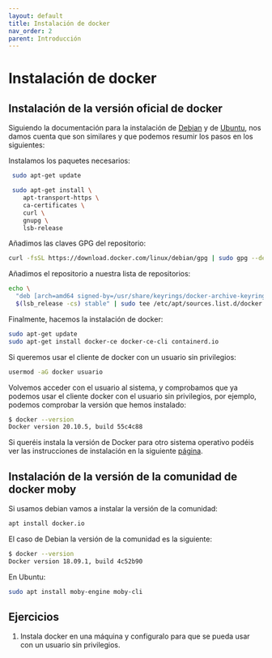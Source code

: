 ```yaml
---
layout: default
title: Instalación de docker
nav_order: 2
parent: Introducción
---
```

# Instalación de docker

## Instalación de la versión oficial de docker

Siguiendo la documentación para la instalación de [Debian](https://docs.docker.com/engine/install/debian/) y de [Ubuntu](https://docs.docker.com/engine/install/ubuntu/), nos damos cuenta que son similares y que podemos resumir los pasos en los siguientes:

Instalamos los paquetes necesarios:

```bash
 sudo apt-get update

 sudo apt-get install \
    apt-transport-https \
    ca-certificates \
    curl \
    gnupg \
    lsb-release
```

Añadimos las claves GPG del repositorio:

```bash
curl -fsSL https://download.docker.com/linux/debian/gpg | sudo gpg --dearmor -o /usr/share/keyrings/docker-archive-keyring.gpg
```

Añadimos el repositorio a nuestra lista de repositorios:

```bash
echo \
  "deb [arch=amd64 signed-by=/usr/share/keyrings/docker-archive-keyring.gpg] https://download.docker.com/linux/debian \
  $(lsb_release -cs) stable" | sudo tee /etc/apt/sources.list.d/docker.list > /dev/null
```

Finalmente, hacemos la instalación de docker:

```bash
sudo apt-get update
sudo apt-get install docker-ce docker-ce-cli containerd.io
```

Si queremos usar el cliente de docker con un usuario sin privilegios:

```bash
usermod -aG docker usuario
```

Volvemos acceder con el usuario al sistema, y comprobamos que ya podemos usar el cliente docker con el usuario sin privilegios, por ejemplo, podemos comprobar la versión que hemos instalado:

```bash
$ docker --version
Docker version 20.10.5, build 55c4c88
```

Si queréis instala la versión de Docker para otro sistema operativo podéis ver las instrucciones de instalación en la siguiente [página](https://docs.docker.com/get-docker/).

## Instalación de la versión de la comunidad de docker moby

Si usamos debian vamos a instalar la versión de la comunidad:

```bash
apt install docker.io
```

El caso de Debian la versión de la comunidad es la siguiente:

```bash
$ docker --version
Docker version 18.09.1, build 4c52b90
```

En Ubuntu:

```bash
sudo apt install moby-engine moby-cli
```
## Ejercicios

1. Instala docker en una máquina y configuralo para que se pueda usar con un usuario sin privilegios.